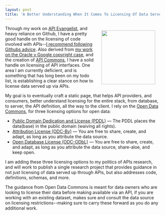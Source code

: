 ```yaml
---
layout: post
title: 'A Better Understanding When It Comes To Licensing Of Data Served Up Through APIs'
---
```

<p><img style="padding: 15px;" src="https://s3.amazonaws.com/kinlane-productions/bw-icons/bw-data-licensing.png" alt="" width="175 style=" align="right" /></p>
<p>Through my work on <a href="http://apievangelist.com">API Evangelist</a>, and heavy reliance on Github, I have a pretty good handle on the licensing of code involved with APIs--<a href="https://help.github.com/articles/open-source-licensing/">I recommend following Githubs advice</a>. Also derived from <a href="http://apievangelist.com/2013/06/02/helping-eff-urge-the-courts-to-block-copyright-claims-in-oracle-v-google-api-fight/">my work on the Oracle v Google copyright case</a>, and the creation of <a href="http://apicommons.org">API Commons</a>, I have a solid handle on licensing of API interfaces. One area I am currently deficient, and is something that has long been on my todo list, is establishing a clear stance on how to license data served up via APIs.</p>
<p>My goal is to eventually craft a static page, that helps API providers, and consumers, better understand licensing for the entire stack, from database, to server, the API definition, all the way to the client. I rely on the <a href="http://opendatacommons.org/">Open Data Commons</a>, for three licensing options for open data:</p>
<ul>
<li><a href="http://opendatacommons.org/licenses/pddl/">Public Domain Dedication and License (PDDL)</a> &mdash; The PDDL places the data(base) in the public domain (waiving all rights).</li>
<li><a href="http://opendatacommons.org/licenses/by/">Attribution License (ODC-By)</a> &mdash; You are free to share, create, and adapt, as long as you attribute the data source.</li>
<li><a href="http://opendatacommons.org/licenses/odbl/">Open Database License (ODC-ODbL)</a> &mdash; You are free to share, create, and adapt, as long as you attribute the data source, share-aloe, and keep open.</li>
</ul>
<p>I am adding these three licensing options to my politics of APIs research, and will work to publish a single research project that provides guidance in not just licensing of data served up through APIs, but also addresses code, definitions, schemas, and more.&nbsp;</p>
<p>The guidance from Open Data Commons is meant for data owners who are looking to license their data before making available via an API, if you are working with an existing dataset, makes sure and consult the data source on licensing restrictions--making sure to carry these forward as you do any additional work.</p>